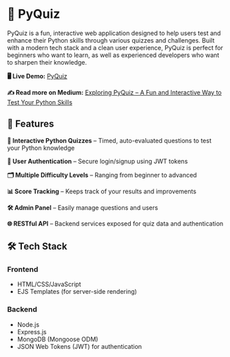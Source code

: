 # 🧠 PyQuiz
PyQuiz is a fun, interactive web application designed to help users test and enhance their Python skills through various quizzes and challenges. Built with a modern tech stack and a clean user experience, PyQuiz is perfect for beginners who want to learn, as well as experienced developers who want to sharpen their knowledge.

**🖥 Live Demo:** [PyQuiz](https://pyquiz.picsartacademy.am/)

**✍️ Read more on Medium:** [Exploring PyQuiz – A Fun and Interactive Way to Test Your Python Skills](https://medium.com/@haykuhimkrtchyan09/exploring-pyquiz-a-fun-and-interactive-way-to-test-your-python-skills-c62cecd2f37c)

## 🚀 Features

**🧪 Interactive Python Quizzes** – Timed, auto-evaluated questions to test your Python knowledge

**👥 User Authentication** – Secure login/signup using JWT tokens

**🗂 Multiple Difficulty Levels** – Ranging from beginner to advanced

**📊 Score Tracking** – Keeps track of your results and improvements

**🛠 Admin Panel** – Easily manage questions and users

**🌐 RESTful API** – Backend services exposed for quiz data and authentication


## 🛠 Tech Stack
### Frontend

* HTML/CSS/JavaScript
* EJS Templates (for server-side rendering)

### Backend

* Node.js
* Express.js
* MongoDB (Mongoose ODM)
* JSON Web Tokens (JWT) for authentication
